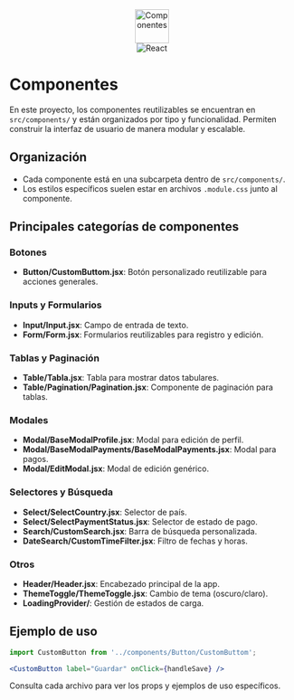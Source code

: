 <div align="center">
  <img src="https://img.icons8.com/ios-filled/100/000000/puzzle.png" alt="Componentes" width="60"/>
  <br/>
  <img src="https://img.shields.io/badge/React-19.1.0-61dafb?logo=react&logoColor=white" alt="React"/>
</div>

# Componentes

En este proyecto, los componentes reutilizables se encuentran en `src/components/` y están organizados por tipo y funcionalidad. Permiten construir la interfaz de usuario de manera modular y escalable.

## Organización
- Cada componente está en una subcarpeta dentro de `src/components/`.
- Los estilos específicos suelen estar en archivos `.module.css` junto al componente.

## Principales categorías de componentes

### Botones
- **Button/CustomButtom.jsx**: Botón personalizado reutilizable para acciones generales.

### Inputs y Formularios
- **Input/Input.jsx**: Campo de entrada de texto.
- **Form/Form.jsx**: Formularios reutilizables para registro y edición.

### Tablas y Paginación
- **Table/Tabla.jsx**: Tabla para mostrar datos tabulares.
- **Table/Pagination/Pagination.jsx**: Componente de paginación para tablas.

### Modales
- **Modal/BaseModalProfile.jsx**: Modal para edición de perfil.
- **Modal/BaseModalPayments/BaseModalPayments.jsx**: Modal para pagos.
- **Modal/EditModal.jsx**: Modal de edición genérico.

### Selectores y Búsqueda
- **Select/SelectCountry.jsx**: Selector de país.
- **Select/SelectPaymentStatus.jsx**: Selector de estado de pago.
- **Search/CustomSearch.jsx**: Barra de búsqueda personalizada.
- **DateSearch/CustomTimeFilter.jsx**: Filtro de fechas y horas.

### Otros
- **Header/Header.jsx**: Encabezado principal de la app.
- **ThemeToggle/ThemeToggle.jsx**: Cambio de tema (oscuro/claro).
- **LoadingProvider/**: Gestión de estados de carga.

## Ejemplo de uso
```jsx
import CustomButton from '../components/Button/CustomButtom';

<CustomButton label="Guardar" onClick={handleSave} />
```

Consulta cada archivo para ver los props y ejemplos de uso específicos. 